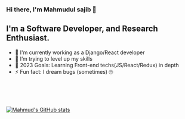 ### Hi there, I'm Mahmudul sajib  👋

## I'm a Software Developer, and Research Enthusiast.

- 🔭 I'm currently working as a Django/React developer 
- 🏃 I’m trying to level up my skills
- 🥅 2023 Goals: Learning Front-end techs(JS/React/Redux) in depth
- ⚡ Fun fact: I dream bugs (sometimes) 🙄

<br/>
<br/>
<br/>

[![Mahmud's GitHub stats](https://github-readme-stats.vercel.app/api?username=mahmud-sajib&hide=contribs)](https://github.com/mahmud-sajib/github-readme-stats)
